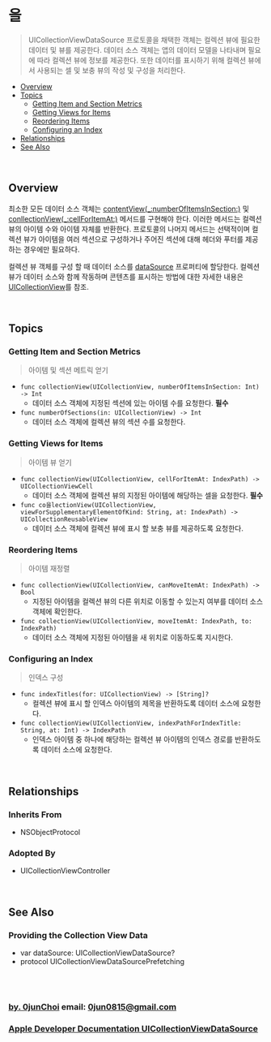 # 을
> UICollectionViewDataSource 프로토콜을 채택한 객체는 컬렉션 뷰에 필요한 데이터 및 뷰를 제공한다. 데이터 소스 객체는 앱의 데이터 모델을 나타내며 필요에 따라 컬렉션 뷰에 정보를 제공한다. 또한 데이터를 표시하기 위해 컬렉션 뷰에서 사용되는 셀 및 보충 뷰의 작성 및 구성을 처리한다.


* [Overview](#overview)
* [Topics](#topics)
    * [Getting Item and Section Metrics](#getting-item-and-section-metrics)
    * [Getting Views for Items](#getting-views-for-items)
    * [Reordering Items](#reordering-items)
    * [Configuring an Index](#configuring-an-index)
* [Relationships](#relationships)
* [See Also](#see-also)


&nbsp;    
## Overview
최소한 모든 데이터 소스 객체는 [contentView(_:numberOfItemsInSection:)](https://developer.apple.com/documentation/uikit/uicollectionviewdatasource/1618058-collectionview) 및 [conllectionView(_:cellForItemAt:)](https://developer.apple.com/documentation/uikit/uicollectionviewdatasource/1618029-collectionview) 메서드를 구현해야 한다. 이러한 메서드는 컬렉션 뷰의 아이템 수와 아이템 자체를 반환한다. 프로토콜의 나머지 메서드는 선택적이며 컬렉션 뷰가 아이템을 여러 섹션으로 구성하거나 주어진 섹션에 대해 헤더와 푸터를 제공하는 경우에만 필요하다.


컬렉션 뷰 객체를 구성 할 때 데이터 소스를 [dataSource](https://developer.apple.com/documentation/uikit/uicollectionview/1618091-datasource) 프로퍼티에 할당한다. 컬렉션 뷰가 데이터 소스와 함께 작동하며 콘텐츠를 표시하는 방법에 대한 자세한 내용은 [UICollectionView](https://developer.apple.com/documentation/uikit/uicollectionview)를 참조.


&nbsp;      
## Topics
### Getting Item and Section Metrics
> 아이템 및 섹션 메트릭 얻기

* `func collectionView(UICollectionView, numberOfItemsInSection: Int) -> Int`
    * 데이터 소스 객체에 지정된 섹션에 있는 아이템 수를 요청한다. **필수**
* `func numberOfSections(in: UICollectionView) -> Int`
    * 데이터 소스 객체에 컬렉션 뷰의 섹션 수를 요청한다.


### Getting Views for Items
> 아이템 뷰 얻기

* `func collectionView(UICollectionView, cellForItemAt: IndexPath) -> UICollectionViewCell`
    * 데이터 소스 객체에 컬렉션 뷰의 지정된 아이템에 해당하는 셀을 요청한다. **필수**
* `func co을lectionView(UICollectionView, viewForSupplementaryElementOfKind: String, at: IndexPath) -> UICollectionReusableView`
    * 데이터 소스 객체에 컬렉션 뷰에 표시 할 보충 뷰를 제공하도록 요청한다.
    

### Reordering Items
> 아이템 재정렬

* `func collectionView(UICollectionView, canMoveItemAt: IndexPath) -> Bool`
    * 지정된 아이템을 컬렉션 뷰의 다른 위치로 이동할 수 있는지 여부를 데이터 소스 객체에 확인한다.
* `func collectionView(UICollectionView, moveItemAt: IndexPath, to: IndexPath)`
    * 데이터 소스 객체에 지정된 아이템을 새 위치로 이동하도록 지시한다.
    

### Configuring an Index
> 인덱스 구성

* `func indexTitles(for: UICollectionView) -> [String]?`
    * 컬렉션 뷰에 표시 할 인덱스 아이템의 제목을 반환하도록 데이터 소스에 요청한다.
* `func collectionView(UICollectionView, indexPathForIndexTitle: String, at: Int) -> IndexPath`
    * 인덱스 아이템 중 하나에 해당하는 컬렉션 뷰 아이템의 인덱스 경로를 반환하도록 데이터 소스에 요청한다.


&nbsp;      
## Relationships
### Inherits From
* NSObjectProtocol


### Adopted By
* UICollectionViewController


&nbsp;      
## See Also
### Providing the Collection View Data
* var dataSource: UICollectionViewDataSource?
* protocol UICollectionViewDataSourcePrefetching


&nbsp;      
&nbsp;      
### [by. 0junChoi](https://github.com/0jun0815) email: <0jun0815@gmail.com>
### [Apple Developer Documentation UICollectionViewDataSource](https://developer.apple.com/documentation/uikit/uicollectionviewdatasource)
